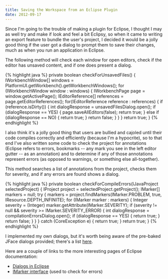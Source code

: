 ```yaml
---
title: Saving the Workspace from an Eclipse Plugin
date: 2012-09-17
---
```


Since I'm going to the trouble of making a plugin for Eclipse,
I thought I may as well try and make if look and feel a bit
Eclipsy, so when it came to writing an export feature to bundle the
user's project, I decided it would be a jolly good thing if the user
got a dialog to prompt them to save their changes, much as when you run
an application in Eclipse.

The following method will check each window for open editors, check if
the editor has unsaved content, and if one does present a dialog.

{% highlight java %}
private boolean checkForUnsavedFiles() {
    IWorkbenchWindow[] windows = PlatformUI.getWorkbench().getWorkbenchWindows();
    for (IWorkbenchWindow window : windows) {
        IWorkbenchPage page = window.getActivePage();
        IEditorReference[] references = page.getEditorReferences();
        for(IEditorReference reference : references) {
            if (reference.isDirty()) {
                int dialogResponse = unsavedFilesDialog.open();
                if (dialogResponse == YES) {
                    page.saveAllEditors(false);
                    return true;
                } else if (dialogResponse == NO) {
                    return true;
                }
                return false;
            }
        }
    }
    return true;
}
{% endhighlight %}

I also think it's a jolly good thing that users are bullied and cajoled
until their code compiles correctly and efficiently (because I'm a
hypocrite), so to that end I've also written some code to check the project
for annotations (Eclipse refers to errors, bookmarks -- any mark you see
in the left editor gutter -- as an annotation) and to determine if any of
those annotations represent errors (as opposed to warnings, or something else
all-together).

This method searches a list of annotations from the project, checks them
for severity, and if any errors are found shows a dialog.

{% highlight java %}
private boolean checkForCompileErrors(IJavaProject selectedProject) {
    IProject project = selectedProject.getProject();
    IMarker[] markers = null;
    try {
        markers = project.findMarkers(IMarker.PROBLEM, true, IResource.DEPTH_INFINITE);
        for (IMarker marker : markers) {
            Integer severity = (Integer) marker.getAttribute(IMarker.SEVERITY);
            if (severity != null && severity >= IMarker.SEVERITY_ERROR) {
                int dialogResponse = compilationErrorsDialog.open();
                if (dialogResponse == YES) {
                    return true;
                }
                return false;
            }
        }
    } catch (CoreException e) {
        return true;
    }
    return true;
}
{% endhighlight %}

I implemented my own dialogs, but it's worth being aware of the pre-baked
JFace dialogs provided; there's a list [here](https://sureshkrishna.wordpress.com/2008/03/15/jface-dialogs-which-one-is-right-for-you/).

Here are a couple of links to the more interesting pages of Eclipse
documentation:

* [Dialogs in Eclipse](http://help.eclipse.org/indigo/index.jsp?topic=%2Forg.eclipse.platform.doc.isv%2Freference%2Fapi%2Forg%2Feclipse%2Fjface%2Fdialogs%2FDialog.html)
* [IMarker interface](http://help.eclipse.org/indigo/index.jsp?topic=%2Forg.eclipse.platform.doc.isv%2Freference%2Fapi%2Forg%2Feclipse%2Fcore%2Fresources%2FIMarker.html) (used to check for errors)
